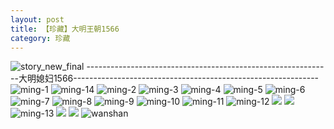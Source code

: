 ```yaml
---
layout: post
title: 【珍藏】大明王朝1566
category: 珍藏
---
```

![story_new_final](http://rjbwi03xh.hd-bkt.clouddn.com/img/story_new_final_0322.png)
-------------------------------------------------------------大明媳妇1566-------------------------------------------------------------
![ming-1](http://rjbwi03xh.hd-bkt.clouddn.com/img/ming-1.png)
![ming-14](http://rjbwi03xh.hd-bkt.clouddn.com/img/ming-14.png)
![ming-2](http://rjbwi03xh.hd-bkt.clouddn.com/img/ming-2.png)
![ming-3](http://rjbwi03xh.hd-bkt.clouddn.com/img/ming-3.png)
![ming-4](http://rjbwi03xh.hd-bkt.clouddn.com/img/ming-4.png)
![ming-5](http://rjbwi03xh.hd-bkt.clouddn.com/img/ming-5.png)
![ming-6](http://rjbwi03xh.hd-bkt.clouddn.com/img/ming-6.png)
![ming-7](http://rjbwi03xh.hd-bkt.clouddn.com/img/ming-7.png)
![ming-8](http://rjbwi03xh.hd-bkt.clouddn.com/img/ming-8.png)
![ming-9](http://rjbwi03xh.hd-bkt.clouddn.com/img/ming-9.png)
![ming-10](http://rjbwi03xh.hd-bkt.clouddn.com/img/ming-10.png)
![ming-11](http://rjbwi03xh.hd-bkt.clouddn.com/img/ming-11.png)
![ming-12](http://rjbwi03xh.hd-bkt.clouddn.com/img/ming-12.png)
![](http://rjbwi03xh.hd-bkt.clouddn.com/img/ming-220322-1.png)
![](http://rjbwi03xh.hd-bkt.clouddn.com/img/ming-220322-2.png)
![ming-13](http://rjbwi03xh.hd-bkt.clouddn.com/img/ming-13.png)
![](http://rjbwi03xh.hd-bkt.clouddn.com/img/ming-220325-1.png)
![](http://rjbwi03xh.hd-bkt.clouddn.com/img/ming-220325-2.png)
![wanshan](http://rjbwi03xh.hd-bkt.clouddn.com/img/wanshan.png)




  




